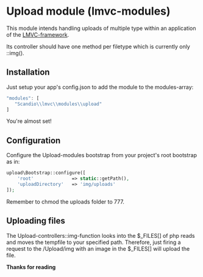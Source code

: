 # Upload module (lmvc-modules)

This module intends handling uploads of multiple type within an application of the [LMVC-framework](https://github.com/scandio/lmvc).

Its controller should have one method per filetype which is currently only ::img().

## Installation

Just setup your app's config.json to add the module to the modules-array:

```js
"modules": [
   "Scandio\\lmvc\\modules\\upload"
]
```

You're almost set!

## Configuration

Configure the Upload-modules bootstrap from your project's root bootstrap as in:

```php
upload\Bootstrap::configure([
    'root'              => static::getPath(),
    'uploadDirectory'   => 'img/uploads'
]);
```

Remember to chmod the uploads folder to 777.

## Uploading files

The Upload-controllers::img-function looks into the $_FILES[] of php reads and moves the tempfile to your specified path.
Therefore, just firing a request to the /Upload/img with an image in the $_FILES[] will upload the file.

**Thanks for reading**